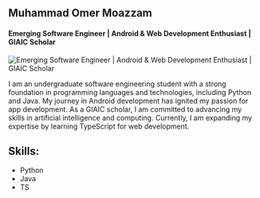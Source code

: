 
## Muhammad Omer Moazzam
#### Emerging Software Engineer | Android & Web Development Enthusiast | GIAIC Scholar
![Emerging Software Engineer | Android & Web Development Enthusiast | GIAIC Scholar](https://media.licdn.com/dms/image/D4D16AQHqb_viQbVV7g/profile-displaybackgroundimage-shrink_350_1400/0/1711233841191?e=1726099200&v=beta&t=NkBIn-PpWW33OKWrcVRC4-SMpftWVSI8Pf5n3c6mb-c)

I am an undergraduate software engineering student with a strong foundation in programming languages and technologies, including Python and Java. My journey in Android development has ignited my passion for app development. As a GIAIC scholar, I am committed to advancing my skills in artificial intelligence and computing. Currently, I am expanding my expertise by learning TypeScript for web development.

## Skills:
- Python 
- Java 
- TS


